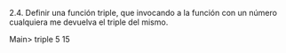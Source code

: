 2.4. Definir una función triple, que invocando a la función con un número cualquiera me
devuelva el triple del mismo.

Main> triple 5
15 